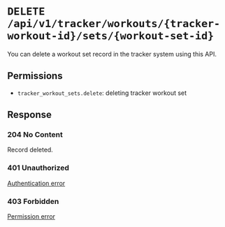 # `DELETE /api/v1/tracker/workouts/{tracker-workout-id}/sets/{workout-set-id}`
You can delete a workout set record in the tracker system using this API.


## Permissions

- `tracker_workout_sets.delete`: deleting tracker workout set

## Response

### 204 No Content
Record deleted.

### 401 Unauthorized
[Authentication error](../../../_globals/authentication-errors.md)

### 403 Forbidden
[Permission error](../../../_globals/permission-errors.md)
